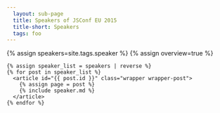 ```yaml
---
  layout: sub-page
  title: Speakers of JSConf EU 2015
  title-short: Speakers
  tags: foo
---
```


{% assign speakers=site.tags.speaker %}
{% assign overview=true %}


<!-- <section class="bg-pink-white-off bg-no-border">

  <div class="item-100">
    {% include facepile.md %}
  </div>

  <div class="item-100">
    <a style="display:none" href="https://maps.google.com" target="_blank"><img id="speakers_map" src="{{ site.speaker_index_base_url | uri_escape }}0xE10079%7Csize:tiny{% for post in speakers %}%7C{% if post.from != "" %}{{ post.from | cgi_escape }}{% endif %}{% endfor %}" /></a>
  </div>
  
</section> -->

<section class="bg-pink-white-off bg-no-border">

    {% assign speaker_list = speakers | reverse %}
    {% for post in speaker_list %}
      <article id="{{ post.id }}" class="wrapper wrapper-post">
        {% assign page = post %}
        {% include speaker.md %}
      </article>
    {% endfor %}

</section>

